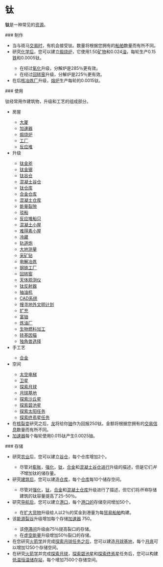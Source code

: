 # 钛


<p><strong>钛</strong>是一种常见的<a href="?file=003-资源大全/005-资源介绍">资源</a>。</p> 
### 制作
<ul>
<li>当与斑马<a href="?file=001-猫咪百科/05-贸易">交易时</a>，有机会接受钛。数量将根据您拥有的<a href="?file=003-资源大全/26-贸易船">船舶</a>数量而有所不同。</li>
<li>研究<a href="#Technologies#Chemistry">化学后</a>，您可以建立<a href="#Buildings#Calciner">煅烧炉</a>，它使用1.50<a href="#minerals">矿物</a>和0.024<a href="#oil">油</a>，每轮生产0.15<a href="#iron">铁</a>和0.0005钛。</li>
<ul>
<li>在经过<a href="#workshop#Oxidation">氧化</a>升级，分解炉是285％更有效。</li>
<li>在经过<a href="#workshop#Rotary_Kiln">回转窑</a>升级，分解炉是225％更有效。</li>
</ul>
<li>在后<a href="#workshop#Nuclear_Smelters">核冶炼厂</a>升级，<a href="?file=001-猫咪百科/01-建筑物/06-工业建筑#熔炉">熔炉</a>生产每轮的0.0015钛。</li>
</ul> 
### 使用
<p>钛经常用作建筑物，升级和工艺的组成部分。</p> 
<ul>
<li>房屋</li>
<ul>
<li><a href="#Buildings#Mansion">大厦</a></li>
<li><a href="#Buildings#Accelerator">加速器</a></li>
<li><a href="#Buildings#Calciner">煅烧炉</a></li>
<li><a href="#Buildings#Factory">工厂</a></li>
<li><a href="#Buildings#Reactor">反应堆</a></li>
</ul>
<li>升级</li>
<ul>
<li><a href="?file=001-猫咪百科/04-作坊/01-升级#钛金斧">钛金斧</a></li>
<li><a href="#workshop#Titanium_Saw">钛金锯</a></li>
<li><a href="#workshop#Titanium_Barns">钛谷仓</a></li>
<li><a href="#workshop#Concrete_Barns">混凝土谷仓</a></li>
<li><a href="#workshop#Titanium_Warehouses">钛仓库</a></li>
<li><a href="#workshop#Alloy_Warehouses">合金仓库</a></li>
<li><a href="#workshop#Concrete_Warehouses">混凝土仓库</a></li>
<li><a href="#workshop#Energy_Rifts">能量裂隙</a></li>
<li><a href="#workshop#Barges">驳船</a></li>
<li><a href="#workshop#Reactor_Vessel">反应堆船只</a></li>
<li><a href="#workshop#Concrete_Huts">混凝土小屋</a></li>
<li><a href="#workshop#Unobtainium_Huts">难得素小屋</a></li>
<li><a href="#workshop#Refrigeration">冷藏</a></li>
<li><a href="#workshop#Railgun">轨道炮</a></li>
<li><a href="#workshop#Geodesy">大地测量</a></li>
<li><a href="#workshop#Mining_Drill">采矿钻</a></li>
<li><a href="#workshop#Electrolytic_Smelting">电解冶炼</a></li>
<li><a href="#workshop#Steel_Plants">钢铁工厂</a></li>
<li><a href="#workshop#Rotary_Kiln">回转窑</a></li>
<li><a href="?file=001-猫咪百科/04-作坊/01-升级#天体观测仪">天体观测仪</a></li>
<li><a href="?file=001-猫咪百科/04-作坊/01-升级#钛反射器">钛反射器</a></li>
<li><a href="#workshop#Pumpjack">抽油机</a></li>
<li><a href="#workshop#CAD_System">CAD系统</a></li>
<li><a href="#workshop#SETI">搜寻地外文明计划</a></li>
<li><a href="#workshop#Augmentations">扩充</a></li>
<li><a href="#workshop#Enriched_Uranium">富铀</a></li>
<li><a href="#workshop#Oil_Refinery">炼油厂</a></li>
<li><a href="?file=001-猫咪百科/04-作坊/01-升级#生物燃料加工">生物燃料加工</a></li>
<li><a href="#workshop#GM_Catnip">转基因猫</a></li>
<li><a href="?file=001-猫咪百科/04-作坊/01-升级#独角兽选择">独角兽选择</a></li>
</ul>
<li> 手工艺</li>
<ul>
<li><a href="#workshop#Alloy">合金</a></li>
</ul>
<li> 空间</li>
<ul>
<li><a href="?file=001-猫咪百科/07-空间/03-轨道#太空电梯">太空电梯</a></li>
<li><a href="?file=001-猫咪百科/07-空间/03-轨道#卫星">卫星</a></li>
<li><a href="?file=001-猫咪百科/07-空间/04-月球">探索月球</a></li>
<li><a href="?file=001-猫咪百科/07-空间/04-月球#月球基地">月球基地</a></li>
<li><a href="?file=001-猫咪百科/07-空间/01-地面控制#探索沙丘星">探索沙丘星</a></li>
<li><a href="?file=001-猫咪百科/07-空间/01-地面控制#探索碧池星">探索碧池星</a></li>
<li><a href="?file=001-猫咪百科/07-空间/01-地面控制#探索太阳">探索太阳任务</a></li>
<li><a href="?file=001-猫咪百科/07-空间/01-地面控制#探索终焉星">探索终焉星任务</a></li>
</ul>
<li>在<a href="#Technologies#Nuclear_Fission">核裂变</a>研究之后，<a href="?file=001-猫咪百科/05-贸易">龙</a>将给你<a href="#uranium">铀</a>作为回报250钛。金额将根据您拥有的<a href="#Buildings#Tradepost">交易信息</a>数量而有所不同。</li>
<li><a href="#Buildings#Accelerator">加速器</a>每个每轮使用0.015钛产生0.0025铀。</li>
</ul> 
### 存储

  <ul>
   <li>研究<a href="?file=001-猫咪百科/03-科技/01-科技#农业">农业</a>后，您可以建立<a href="#Buildings#Barn">谷仓</a>，每个仓库增加2个。</li>
   <ul>
    <li>尽管对<a href="#workshop#Expanded_Barns">膨胀</a>，<a href="#workshop#Reinforced_Barns">强化</a>，<a href="#workshop#Titanium_Barns">钛</a>，<a href="#workshop#Alloy_Barns">合金</a>和<a href="#workshop#Concrete_Barns">混凝土谷仓进行</a>升级的描述，但是它们<em>并不</em>增加钛的储存量。</li>
   </ul>
   <li>研究<a href="#Technologies#Construction">建筑后</a>，您可以建造<a href="#Buildings#Warehouse">仓库</a>，每个<a href="#Buildings#Warehouse">仓库</a>每10个储存空间。</li>
   <ul>
    <li>尽管对<a href="#workshop#Reinforced_Warehouses">强化</a>，<a href="#workshop#Titanium_Warehouses">钛</a>，<a href="#workshop#Alloy_Warehouses">合金</a>和<a href="#workshop#Concrete_Warehouses">混凝土仓库</a>升级进行了描述，但它们将<em>所有</em>存储建筑的钛容量提高了25-50％。</li>
   </ul>
   <li>研究<a href="#Technologies#Navigation">导航后</a>，您可以建立<a href="#Buildings#Harbor">港口</a>，每个<a href="#Buildings#Harbor">港口的</a>存储空间增加50个。</li>
   <ul>
    <li>在<a href="?file=003-资源大全/26-贸易船#扩充货物">扩大货物</a>升级给人以2％的奖金到港量为每<a href="?file=003-资源大全/26-贸易船">贸易船舶</a>构建。</li>
   </ul>
   <li>该<a href="#workshop#Energy_Rifts">能源裂谷</a>升级增加每个存储<a href="#Buildings#Accelerator">加速器</a> 750。</li>
   <ul>
    <li>该<a href="?file=001-猫咪百科/04-作坊/01-升级#停滞间">停滞间</a>升级由75％提高裂口的存储。</li>
    <li>在<a href="#workshop#Void_energy">虚空能量</a>升级增加50％裂口的存储。</li>
   </ul>
   <li>在您研究<a href="?file=001-猫咪百科/03-科技/01-科技#火箭学">火箭学</a>并完成<a href="?file=001-猫咪百科/07-空间/04-月球">探索月球任务之后</a>，您可以建造<a href="?file=001-猫咪百科/07-空间/04-月球#月球基地">月球基地</a>，每个<a href="?file=001-猫咪百科/03-科技/01-科技#火箭学">月底</a>可以增加1250个存储空间。</li>
   <li>在研究<a href="?file=001-猫咪百科/03-科技/01-科技#火箭学">火箭学</a>并完成<a href="?file=001-猫咪百科/07-空间/04-月球">探索月球</a>，<a href="?file=001-猫咪百科/07-空间/01-地面控制#探索碧池星">探索碧池星</a>和<a href="?file=001-猫咪百科/07-空间/01-地面控制#探索终焉星">探索终焉星</a>任务后，您可以构建<a href="?file=001-猫咪百科/07-空间/08-终焉星#低温恒温储存站">低温恒温储存站</a>，每个增加7500个存储空间。</li>
  </ul>